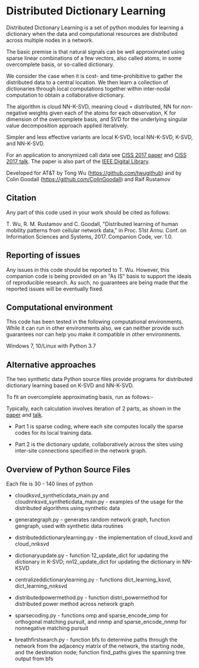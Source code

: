 # Distributed Dictionary Learning

Distributed Dictionary Learning is a set of python modules for learning a dictionary when
the data and computational resources are distributed across multiple nodes in a network.

The basic premise is that natural signals can be well approximated using sparse linear combinations
of a few vectors, also called atoms, in some overcomplete basis, or so-called dictionary.

We consider the case when it is cost- and time-prohibitive to gather the distributed data
to a central location. We then learn a collection of dictionaries through local computations
together within inter-nodal computation to obtain a collaborative dictionary.

The algorithm is cloud NN-K-SVD, meaning cloud = distributed, NN for non-negative weights
given each of the atoms for each observation, K for dimension of the overcomplete basis, and
SVD for the underlying singular value decomposition approach applied iteratively.

Simpler and less effective variants are local K-SVD, local NN-K-SVD, K-SVD, and NN-K-SVD.

For an application to anonymized call data see [CISS 2017 paper] and [CISS 2017 talk].
The paper is also part of the [IEEE Digital Library].

[CISS 2017 paper]: https://www.github.com/att/distributed-dictionary-learning/CISS2017_Proceedings.pdf
[CISS 2017 talk]: https://www.github.com/att/distributed-dictionary-learning/CISS2017_Talk.pdf
[IEEE Digital Library]: https://ieeexplore.ieee.org/document/7926085
[paper]: https://www.github.com/att/distributed-dictionary-learning/CISS2017_Proceedings.pdf
[talk]: https://www.github.com/att/distributed-dictionary-learning/CISS2017_Talk.pdf

Developed for AT&T by Tong Wu (https://github.com/twugithub)
and by Colin Goodall (https://github.com/ColinGoodall) and Raif Rustamov

## Citation
Any part of this code used in your work should be cited as follows:

T. Wu, R. M. Rustamov and C. Goodall, "Distributed learning of human mobility patterns from cellular network data," in Proc. 51st Annu. Conf. on Information Sciences and Systems, 2017. Companion Code, ver. 1.0.

## Reporting of issues
Any issues in this code should be reported to T. Wu. However, this companion code is being provided on an "As IS" basis to support the ideals of reproducible research. As such, no guarantees are being made that the reported issues will be eventually fixed.

## Computational environment
This code has been tested in the following computational environments. While it can run in other environments also, we can neither provide such guarantees nor can help you make it compatible in other environments.

Windows 7, 10/Linux with Python 3.7

## Alternative approaches

The two synthetic data Python source files provide programs for distributed dictionary learning based on K-SVD and NN-K-SVD.

To fit an overcomplete approximating basis, run as follows:-

Typically, each calculation involves iteration of 2 parts, as shown in the [paper] and [talk].

* Part 1 is sparse coding, where each site computes locally the sparse codes for its local training data.

* Part 2 is the dictionary update, collaboratively across the sites using inter-site connections specified in the network graph.

## Overview of Python Source Files

Each file is 30 - 140 lines of python

* cloudksvd_syntheticdata_main.py and cloudnnksvd_syntheticdata_main.py - examples of the usage for the distributed algorithms using synthetic data

* generategraph.py - generates random network graph, function gengraph, used with synthetic data routines

* distributeddictionarylearning.py - the implementation of cloud_ksvd and cloud_nnksvd

* dictionaryupdate.py - function 12_update_dict for updating the dictionary in K-SVD; nn12_update_dict for updating the dictionary in NN-KSVD

* centralizeddictionarylearning.py - functions dict_learning_ksvd, dict_learning_nnksvd

* distributedpowermethod.py - function distri_powermethod for distributed power method across network graph

* sparsecoding.py - functions omp and sparse_encode_omp for orthogonal matching pursuit, and nnmp and sparse_encode_nnmp for nonnegative matching pursuit

* breathfirstsearch.py - function bfs to determine paths through the network from the adjacency matrix of the network, the starting node, and the destination node; function find_paths gives the spanning tree output from bfs

